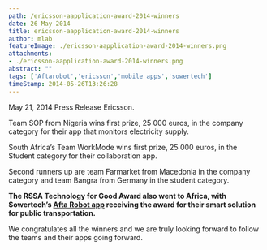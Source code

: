 ```yaml
---
path: /ericsson-aapplication-award-2014-winners
date: 26 May 2014
title: ericsson-aapplication-award-2014-winners
author: mlab
featureImage: ./ericsson-aapplication-award-2014-winners.png
attachments: 
- ./ericsson-aapplication-award-2014-winners.png
abstract: ""
tags: ['Aftarobot','ericsson','mobile apps','sowertech']
timeStamp: 2014-05-26T13:26:28
---
```


May 21, 2014 Press Release Ericsson.

Team SOP from Nigeria wins first prize, 25 000 euros, in the company category for their app that monitors electricity supply.

South Africa’s Team WorkMode wins first prize, 25 000 euros, in the Student category for their collaboration app.

Second runners up are team Farmarket from Macedonia in the company category and team Bangra from Germany in the student category.

**The RSSA Technology for Good Award also went to Africa, with Sowertech’s [Afta Robot app](www.aftarobot.com) receiving the award for their smart solution for public transportation.**

We congratulates all the winners and we are truly looking forward to follow the teams and their apps going forward.


